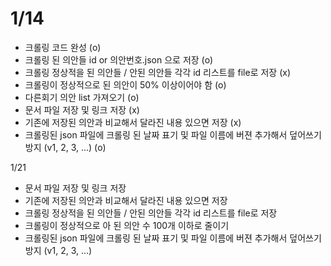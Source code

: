 # 1/14
- 크롤링 코드 완성 (o)
- 크롤링 된 의안들 id or 의안번호.json 으로 저장 (o)
- 크롤링 정상적을 된 의안들 / 안된 의안들 각각 id 리스트를 file로 저장 (x)
- 크롤링이 정상적으로 된 의안이 50% 이상이어야 함 (o)
- 다른회기 의안 list 가져오기 (o)
- 문서 파일 저장 및 링크 저장 (x)
- 기존에 저장된 의안과 비교해서 달라진 내용 있으면 저장 (x)
- 크롤링된 json 파일에 크롤링 된 날짜 표기 및 파일 이름에 버젼 추가해서 덮어쓰기 방지 (v1, 2, 3, ...) (o)

1/21
- 문서 파일 저장 및 링크 저장
- 기존에 저장된 의안과 비교해서 달라진 내용 있으면 저장
- 크롤링 정상적을 된 의안들 / 안된 의안들 각각 id 리스트를 file로 저장
- 크롤링이 정상적으로 아 된 의안 수 100개 이하로 줄이기
- 크롤링된 json 파일에 크롤링 된 날짜 표기 및 파일 이름에 버젼 추가해서 덮어쓰기 방지 (v1, 2, 3, ...)
